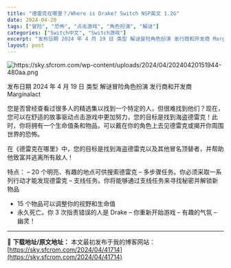 ```yaml
---
title: "德雷克在哪里？/Where is Drake? Switch NSP英文 1.2G"
date: 2024-04-20
tags: ["冒险", "恐怖", "点击游戏", "角色扮演", "解谜"]
categories: ["Switch中文", "Switch游戏"]
excerpt: "发布日期 2024 年 4 月 19 日 类型 解谜冒险角色扮演 发行商和开发商 Marginalact 您是否曾经查看过很多人的精选集以找到一个特定的人，但很难找到他们？现在，您可以在舒适的故事驱动点击游戏中更加努力，您的目标是找到海盗德雷克！此时，你将拥有一个生命值条和物品，可以戴在你的角色上去&hellip;"
layout: post
---
```


<img class="aligncenter" src="https://sky.sfcrom.com/wp-content/uploads/2024/04/20240420151944-480aa.png" alt="https://sky.sfcrom.com/wp-content/uploads/2024/04/20240420151944-480aa.png" />


发布日期	2024 年 4 月 19 日
类型	解谜冒险角色扮演
发行商和开发商 Marginalact

您是否曾经查看过很多人的精选集以找到一个特定的人，但很难找到他们？现在，您可以在舒适的故事驱动点击游戏中更加努力，您的目标是找到海盗德雷克！此时，你将拥有一个生命值条和物品，可以戴在你的角色上去见德雷克或揭开你周围世界的恐怖。

在《德雷克在哪里》中，您的目标是找到海盗德雷克以及其他冒名顶替者，并帮助他致富并逃离所有敌人！

特点：
– 20 个明亮、有趣的地点可供搜索德雷克
– 多步骤任务。你必须采取一系列行动才能发现德雷克
– 支线任务。你将能够通过支线任务来寻找秘密并解锁新物品
- 15 个物品可以调整你的视野和生命值
- 永久死亡。你 3 次指责错误的人是 Drake – 你重新开始游戏
– 有趣的气氛
– 幽灵！



---
📖 **下载地址/原文地址：** 本文最初发布于我的博客网站：[https://sky.sfcrom.com/2024/04/41714](https://sky.sfcrom.com/2024/04/41714)
